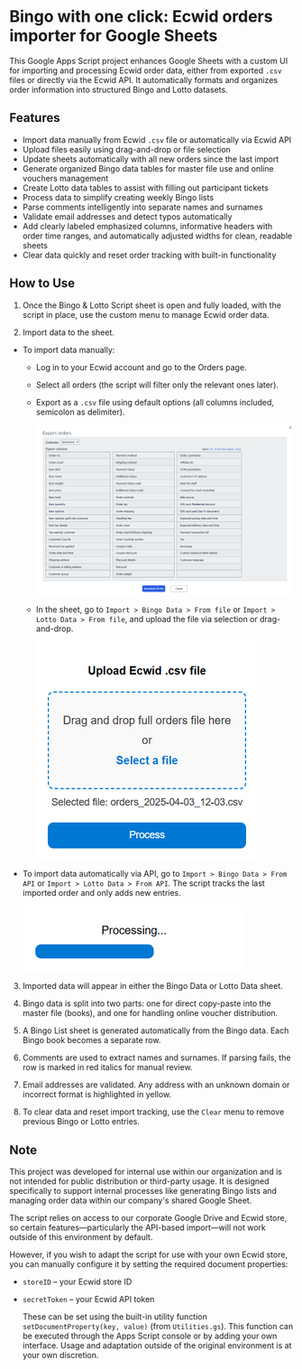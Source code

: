 # Bingo with one click: Ecwid orders importer for Google Sheets

This Google Apps Script project enhances Google Sheets with a custom UI for importing and processing Ecwid order data, either from exported `.csv` files or directly via the Ecwid API. It automatically formats and organizes order information into structured Bingo and Lotto datasets.

## Features

- Import data manually from Ecwid `.csv` file or automatically via Ecwid API
- Upload files easily using drag-and-drop or file selection
- Update sheets automatically with all new orders since the last import
- Generate organized Bingo data tables for master file use and online vouchers management
- Create Lotto data tables to assist with filling out participant tickets
- Process data to simplify creating weekly Bingo lists
- Parse comments intelligently into separate names and surnames
- Validate email addresses and detect typos automatically
- Add clearly labeled emphasized columns, informative headers with order time ranges, and automatically adjusted widths for clean, readable sheets
- Clear data quickly and reset order tracking with built-in functionality

## How to Use

1. Once the Bingo & Lotto Script sheet is open and fully loaded, with the script in place, use the custom menu to manage Ecwid order data.

2. Import data to the sheet.

- To import data manually:
    - Log in to your Ecwid account and go to the Orders page.
    - Select all orders (the script will filter only the relevant ones later). 
    - Export as a `.csv` file using default options (all columns included, semicolon as delimiter).

        ![Export orders configuration](images/export-orders-config.png)

    - In the sheet, go to `Import > Bingo Data > From file` or `Import > Lotto Data > From file`, and upload the file via selection or drag-and-drop.

        ![Import orders button](images/import-orders-button.png)

- To import data automatically via API, go to `Import > Bingo Data > From API` or `Import > Lotto Data > From API`. The script tracks the last imported order and only adds new entries.

    ![Auto-import orders bar](images/auto-import-orders-bar.png)

3. Imported data will appear in either the Bingo Data or Lotto Data sheet.

4. Bingo data is split into two parts: one for direct copy-paste into the master file (books), and one for handling online voucher distribution.

5. A Bingo List sheet is generated automatically from the Bingo data. Each Bingo book becomes a separate row.

6. Comments are used to extract names and surnames. If parsing fails, the row is marked in red italics for manual review.

7. Email addresses are validated. Any address with an unknown domain or incorrect format is highlighted in yellow.

8. To clear data and reset import tracking, use the `Clear` menu to remove previous Bingo or Lotto entries.

## Note

This project was developed for internal use within our organization and is not intended for public distribution or third-party usage. It is designed specifically to support internal processes like generating Bingo lists and managing order data within our company's shared Google Sheet.

The script relies on access to our corporate Google Drive and Ecwid store, so certain features—particularly the API-based import—will not work outside of this environment by default.

However, if you wish to adapt the script for use with your own Ecwid store, you can manually configure it by setting the required document properties:

- `storeID` – your Ecwid store ID
- `secretToken` – your Ecwid API token

    These can be set using the built-in utility function `setDocumentProperty(key, value)` (from `Utilities.gs`). This function can be executed through the Apps Script console or by adding your own interface. Usage and adaptation outside of the original environment is at your own discretion.
